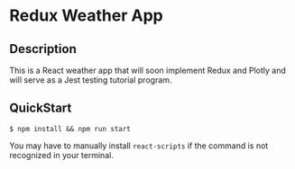 # Redux Weather App

## Description
This is a React weather app that will soon implement Redux and Plotly and will serve as a Jest testing tutorial program.

## QuickStart
```
$ npm install && npm run start
```

You may have to manually install `react-scripts` if the command is not recognized in your terminal. 

